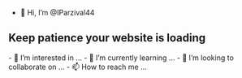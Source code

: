 - 👋 Hi, I’m @IParzival44<!DOCTYPE html>  
 <html>  
 <head>  
 <meta name="viewport" content="width=device-width, initial-scale=1">  
  <title>HTML Loader</title>  
  <meta charset="utf-8">  
  </head>  
 <body>  
 <h2>Keep patience your website is loading</h2>  
 <div class="loader"></div>  
 </body>  
 </html>  
- 👀 I’m interested in ...
- 🌱 I’m currently learning ...
- 💞️ I’m looking to collaborate on ...
- 📫 How to reach me ...

<!---
IParzival44/IParzival44 is a ✨ special ✨ repository because its `README.md` (this file) appears on your GitHub profile.
You can click the Preview link to take a look at your changes.
--->
